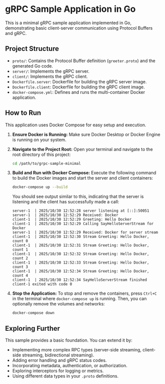 # gRPC Sample Application in Go

This is a minimal gRPC sample application implemented in Go, demonstrating basic client-server communication using Protocol Buffers and gRPC.

## Project Structure

- `proto/`: Contains the Protocol Buffer definition (`greeter.proto`) and the generated Go code.
- `server/`: Implements the gRPC server.
- `client/`: Implements the gRPC client.
- `Dockerfile.server`: Dockerfile for building the gRPC server image.
- `Dockerfile.client`: Dockerfile for building the gRPC client image.
- `docker-compose.yml`: Defines and runs the multi-container Docker application.

## How to Run

This application uses Docker Compose for easy setup and execution.

1.  **Ensure Docker is Running:** Make sure Docker Desktop or Docker Engine is running on your system.

2.  **Navigate to the Project Root:** Open your terminal and navigate to the root directory of this project:
    ```bash
    cd /path/to/grpc-sample-minimal
    ```

3.  **Build and Run with Docker Compose:** Execute the following command to build the Docker images and start the server and client containers:
    ```bash
    docker-compose up --build
    ```

    You should see output similar to this, indicating that the server is listening and the client has successfully made a call:
    ```
    server-1  | 2025/10/30 12:52:28 server listening at [::]:50051
    server-1  | 2025/10/30 12:52:29 Received: Docker
    client-1  | 2025/10/30 12:52:29 Greeting: Hello Docker
    client-1  | 2025/10/30 12:52:29 Calling SayHelloServerStream for Docker
    server-1  | 2025/10/30 12:52:29 Received: Docker for server stream
    client-1  | 2025/10/30 12:52:30 Stream Greeting: Hello Docker, count 0
    client-1  | 2025/10/30 12:52:31 Stream Greeting: Hello Docker, count 1
    client-1  | 2025/10/30 12:52:32 Stream Greeting: Hello Docker, count 2
    client-1  | 2025/10/30 12:52:33 Stream Greeting: Hello Docker, count 3
    client-1  | 2025/10/30 12:52:34 Stream Greeting: Hello Docker, count 4
    client-1  | 2025/10/30 12:52:34 SayHelloServerStream finished
    client-1 exited with code 0
    ```

4.  **Stop the Application:** To stop and remove the containers, press `Ctrl+C` in the terminal where `docker-compose up` is running. Then, you can optionally remove the volumes and networks:
    ```bash
    docker-compose down
    ```

## Exploring Further

This sample provides a basic foundation. You can extend it by:

- Implementing more complex RPC types (server-side streaming, client-side streaming, bidirectional streaming).
- Adding error handling and gRPC status codes.
- Incorporating metadata, authentication, or authorization.
- Exploring interceptors for logging or metrics.
- Using different data types in your `.proto` definitions.
